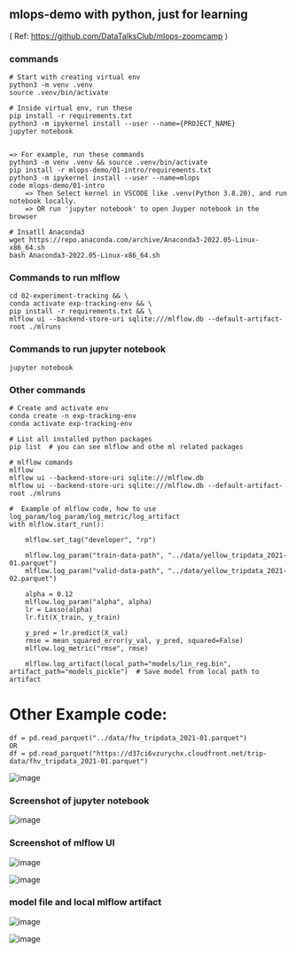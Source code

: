 ## mlops-demo with python, just for learning   
( Ref: https://github.com/DataTalksClub/mlops-zoomcamp )

### commands
```
# Start with creating virtual env
python3 -m venv .venv
source .venv/bin/activate

# Inside virtual env, run these
pip install -r requirements.txt
python3 -m ipykernel install --user --name={PROJECT_NAME}
jupyter notebook


=> For example, run these commands 
python3 -m venv .venv && source .venv/bin/activate
pip install -r mlops-demo/01-intro/requirements.txt
python3 -m ipykernel install --user --name=mlops
code mlops-demo/01-intro
    => Then Select kernel in VSCODE like .venv(Python 3.8.20), and run notebook locally.
    => OR run 'jupyter notebook' to open Juyper notebook in the browser
```

```
# Insatll Anaconda3
wget https://repo.anaconda.com/archive/Anaconda3-2022.05-Linux-x86_64.sh
bash Anaconda3-2022.05-Linux-x86_64.sh
```
### Commands to run mlflow
```
cd 02-experiment-tracking && \
conda activate exp-tracking-env && \
pip install -r requirements.txt && \
mlflow ui --backend-store-uri sqlite:///mlflow.db --default-artifact-root ./mlruns
```
### Commands to run jupyter notebook
```
jupyter notebook
```
### Other commands
```
# Create and activate env
conda create -n exp-tracking-env
conda activate exp-tracking-env

# List all installed python packages
pip list  # you can see mlflow and othe ml related packages

# mlflow comands
mlflow
mlflow ui --backend-store-uri sqlite:///mlflow.db
mlflow ui --backend-store-uri sqlite:///mlflow.db --default-artifact-root ./mlruns
```
```
#  Example of mlflow code, how to use log_param/log_param/log_metric/log_artifact
with mlflow.start_run():

    mlflow.set_tag("developer", "rp")

    mlflow.log_param("train-data-path", "../data/yellow_tripdata_2021-01.parquet")
    mlflow.log_param("valid-data-path", "../data/yellow_tripdata_2021-02.parquet")

    alpha = 0.12
    mlflow.log_param("alpha", alpha)
    lr = Lasso(alpha)
    lr.fit(X_train, y_train)

    y_pred = lr.predict(X_val)
    rmse = mean_squared_error(y_val, y_pred, squared=False)
    mlflow.log_metric("rmse", rmse)

    mlflow.log_artifact(local_path="models/lin_reg.bin", artifact_path="models_pickle")  # Save model from local path to artifact 
```

#  Other Example code:
```
df = pd.read_parquet("../data/fhv_tripdata_2021-01.parquet")
OR
df = pd.read_parquet("https://d37ci6vzurychx.cloudfront.net/trip-data/fhv_tripdata_2021-01.parquet")
```

![image](https://github.com/rajpgr8/mlops-demo/assets/23621486/969eb493-d02e-4629-bfa5-9cf8baeb55a2)

### Screenshot of jupyter notebook

![image](https://github.com/rajpgr8/mlops-demo/assets/23621486/360a35b9-5a7f-4681-9b25-d1438506d9b0)   

### Screenshot of mlflow UI
![image](https://github.com/rajpgr8/mlops-demo/assets/23621486/11e08d95-ee56-4cc3-886c-df776690a5e3)


![image](https://github.com/rajpgr8/mlops-demo/assets/23621486/c14d3a09-0ac1-4160-b2a1-d43d60053d5e)

### model file and local mlflow artifact
![image](https://github.com/rajpgr8/mlops-demo/assets/23621486/a9e12cb3-4883-4770-81ea-9ef951db9be6)

![image](https://github.com/rajpgr8/mlops-demo/assets/23621486/02272e40-a7a5-4f56-92e2-a9c41e0eb3d1)



